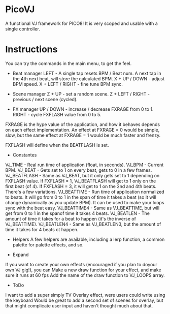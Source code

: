 # PicoVJ

A functional VJ framework for PICO8! It is very scoped and usable with a single controller.

# Instructions 

You can try the commands in the main menu, to get the feel.

- Beat manager
LEFT - A single tap resets BPM / Beat num. A next tap in the 4th next beat, will store the calculated BPM.
X + UP / DOWN - adjust BPM speed.
X + LEFT / RIGHT -  fine tune BPM sync.

- Scene manager
Z + UP - set a random scene.
Z + LEFT / RIGHT - previous / next scene (cycled).

- FX manager
UP / DOWN - increase / decrease FXRAGE from 0 to 1.
RIGHT - cycle FXFLASH value from 0 to 5.

FXRAGE is the hype value of the application, and how it behaves depends on each effect implementation. An effect at FXRAGE = 0 would be simple, slow, but the same effect at FXRAGE = 1 would be much faster and frenzy.

FXFLASH will define when the BEATFLASH is set.

- Constantes

VJ_TIME - Real run time of application (float, in seconds).
VJ_BPM - Current BPM.
VJ_BEAT - Gets set to 1 on every beat, gets to 0 in a few frames.
VJ_BEATFLASH - Same as VJ_BEAT, but it only gets set to 1 depending on FXFLASH value. If FXFLASH = 1, VJ_BEATFLASH will get to 1 only on the first beat (of 4). If FXFLASH = 3, it will get to 1 on the 2nd and 4th beats. There's a few variations.
VJ_BEATTIME - Run time of application normalized to beats. It will go from 0 to 1 in the span of time it takes a beat (so it will change dynamically as you update BPM). It can be used to make your loops sync with the beat easy.
VJ_BEATTIME4 - Same as VJ_BEATTIME, but will get from 0 to 1 in the spanof time it takes 4 beats.
VJ_BEATLEN - The amount of time it takes for a beat to happen (it's the inverse of VJ_BEATTIME).
VJ_BEATLEN4 - Same as VJ_BEATLEN3, but the amount of time it takes for 4 beats ot happen.

- Helpers
A few helpers are available, including a lerp function, a common palette for palette effects, and so.

- Expand

If you want to create your own effects (encouraged if you plan to doyour own VJ gig!), you can
Make a new draw function for your effect, and make sure it runs at 60 fps
Add the name of the draw function to VJ_LOOPS array.

- ToDo

I want to add a super simply TV Overlay effect, were users could write using the keyboard
Would be great to add a second set of scenes for overlay, but that might complicate user input and haven't thought much about that.
